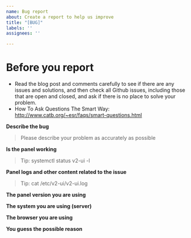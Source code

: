 ```yaml
---
name: Bug report
about: Create a report to help us improve
title: "[BUG]"
labels: ''
assignees: ''

---
```


# Before you report
 - Read the blog post and comments carefully to see if there are any issues and solutions, and then check all Github issues, including those that are open and closed, and ask if there is no place to solve your problem.
 - How To Ask Questions The Smart Way: http://www.catb.org/~esr/faqs/smart-questions.html


**Describe the bug**
>Please describe your problem as accurately as possible


**Is the panel working**
> Tip: systemctl status v2-ui -l


**Panel logs and other content related to the issue**
> Tip: cat /etc/v2-ui/v2-ui.log


**The panel version you are using**


**The system you are using (server)**


**The browser you are using**


**You guess the possible reason**

